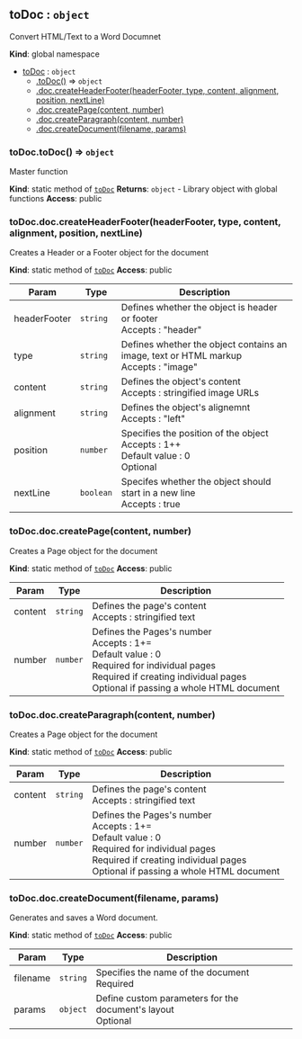 ## toDoc : <code>object</code>
Convert HTML/Text to a Word Documnet

**Kind**: global namespace

* [toDoc](#toDoc) : <code>object</code>
    * [.toDoc()](#toDoc.toDoc) ⇒ <code>object</code>
    * [.doc.createHeaderFooter(headerFooter, type, content, alignment, position, nextLine)](#toDoc.doc.createHeaderFooter)
    * [.doc.createPage(content, number)](#toDoc.doc.createPage)
    * [.doc.createParagraph(content, number)](#toDoc.doc.createParagraph)
    * [.doc.createDocument(filename, params)](#toDoc.doc.createDocument)

<a name="toDoc.toDoc"></a>

### toDoc.toDoc() ⇒ <code>object</code>
Master function

**Kind**: static method of [<code>toDoc</code>](#toDoc)
**Returns**: <code>object</code> - Library object with global functions
**Access**: public
<a name="toDoc.doc.createHeaderFooter"></a>

### toDoc.doc.createHeaderFooter(headerFooter, type, content, alignment, position, nextLine)
Creates a Header or a Footer object for the document

**Kind**: static method of [<code>toDoc</code>](#toDoc)
**Access**: public

| Param | Type | Description |
| --- | --- | --- |
| headerFooter | <code>string</code> | Defines whether the object is header or footer <br/> Accepts : "header" | "footer" <br/> Required |
| type | <code>string</code> | Defines whether the object contains an image, text or HTML markup <br/> Accepts : "image" | "text" | "html" <br/> Required |
| content | <code>string</code> | Defines the object's content <br/> Accepts : stringified image URLs | stringified text | stringified HTML markup <br/> Required |
| alignment | <code>string</code> | Defines the object's alignemnt <br/> Accepts : "left" | "center"| "right" <br/> Required |
| position | <code>number</code> | Specifies the position of the object <br/> Accepts : 1++ <br/> Default value :  0 <br/> Optional |
| nextLine | <code>boolean</code> | Specifes whether the object should start in a new line <br/> Accepts : true | false <br/> Default value : false <br/> Optional |

<a name="toDoc.doc.createPage"></a>

### toDoc.doc.createPage(content, number)
Creates a Page object for the document

**Kind**: static method of [<code>toDoc</code>](#toDoc)
**Access**: public

| Param | Type | Description |
| --- | --- | --- |
| content | <code>string</code> | Defines the page's content <br/> Accepts : stringified text | stringified HTML markup <br/> Required |
| number | <code>number</code> | Defines the Pages's number <br/> Accepts : 1+= <br/> Default value : 0 <br/> Required for individual pages <br/> Required if creating individual pages <br/> Optional if passing a whole HTML document |

<a name="toDoc.doc.createParagraph"></a>

### toDoc.doc.createParagraph(content, number)
Creates a Page object for the document

**Kind**: static method of [<code>toDoc</code>](#toDoc)
**Access**: public

| Param | Type | Description |
| --- | --- | --- |
| content | <code>string</code> | Defines the page's content <br/> Accepts : stringified text | stringified HTML markup <br/> Required |
| number | <code>number</code> | Defines the Pages's number <br/> Accepts : 1+= <br/> Default value : 0 <br/> Required for individual pages <br/> Required if creating individual pages <br/> Optional if passing a whole HTML document |

<a name="toDoc.doc.createDocument"></a>

### toDoc.doc.createDocument(filename, params)
Generates and saves a Word document.

**Kind**: static method of [<code>toDoc</code>](#toDoc)
**Access**: public

| Param | Type | Description |
| --- | --- | --- |
| filename | <code>string</code> | Specifies the name of the document <br/> Required |
| params | <code>object</code> | Define custom parameters for the document's layout <br/> Optional |
